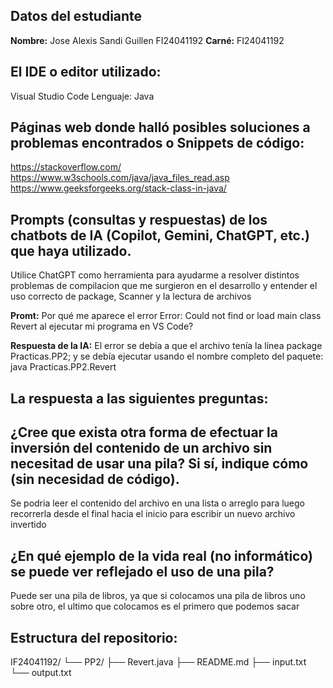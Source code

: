 ## Datos del estudiante

**Nombre:** Jose Alexis Sandi Guillen FI24041192
**Carné:** FI24041192
                   
## El IDE o editor utilizado: 

Visual Studio Code
Lenguaje: Java

## Páginas web donde halló posibles soluciones a problemas encontrados o Snippets de código:

https://stackoverflow.com/
https://www.w3schools.com/java/java_files_read.asp
https://www.geeksforgeeks.org/stack-class-in-java/

## Prompts (consultas y respuestas) de los chatbots de IA (Copilot, Gemini, ChatGPT, etc.) que haya utilizado.

Utilice ChatGPT como herramienta para ayudarme a resolver distintos problemas de compilacion que me surgieron en el desarrollo y entender el uso correcto de package, Scanner y la lectura de archivos

**Promt:** Por qué me aparece el error Error: Could not find or load main class Revert al ejecutar mi programa en VS Code?

**Respuesta de la IA:** El error se debía a que el archivo tenía la línea package Practicas.PP2; y se debía ejecutar usando el nombre completo del paquete:
java Practicas.PP2.Revert

## La respuesta a las siguientes preguntas:

## ¿Cree que exista otra forma de efectuar la inversión del contenido de un archivo sin necesitad de usar una pila? Si sí, indique cómo (sin necesidad de código).

Se podria leer el contenido del archivo en una lista o arreglo para luego recorrerla desde el final hacia el inicio para escribir un nuevo archivo invertido

## ¿En qué ejemplo de la vida real (no informático) se puede ver reflejado el uso de una pila?

Puede ser una pila de libros, ya que si colocamos una pila de libros uno sobre otro, el ultimo que colocamos es el primero que podemos sacar

## Estructura del repositorio:

IF24041192/
└── PP2/
├── Revert.java
├── README.md
├── input.txt
└── output.txt

